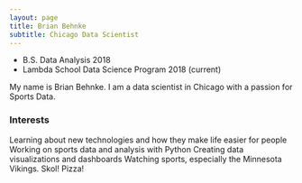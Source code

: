 ```yaml
---
layout: page
title: Brian Behnke
subtitle: Chicago Data Scientist
---
```



- B.S. Data Analysis 2018
- Lambda School Data Science Program 2018 (current)

My name is Brian Behnke. I am a data scientist in Chicago with a passion for Sports Data.

### Interests
Learning about new technologies and how they make life easier for people 
Working on sports data and analysis with Python 
Creating data visualizations and dashboards 
Watching sports, especially the Minnesota Vikings. Skol! 
Pizza! 

